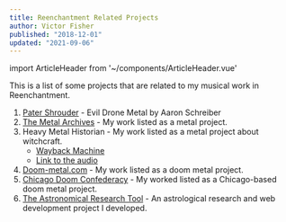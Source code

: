 ```yaml
---
title: Reenchantment Related Projects
author: Victor Fisher
published: "2018-12-01"
updated: "2021-09-06"
---
```


import ArticleHeader from '~/components/ArticleHeader.vue'

<ArticleHeader :articleData="$frontmatter" />

This is a list of some projects that are related to my musical work in Reenchantment.

1.  [Pater Shrouder](https://patershrouder.bandcamp.com/) - Evil Drone Metal by Aaron Schreiber
2.  [The Metal Archives](https://www.metal-archives.com/bands/The_Reverend_of_Despair/) - My work listed as a metal project.
3. Heavy Metal Historian - My work listed as a metal project about witchcraft.
   * [Wayback Machine](https://web.archive.org/web/20190425105956/http://heavymetal666.com/2015/06/26/witches-and-metal/)
   * [Link to the audio](https://www.psihq.org.wstub.archive.org/details/podcast_heavy-metal-historian_witches-metal_1000345693680) 
4.  [Doom-metal.com](http://doom-metal.com/bands.php?band=1854) - My work listed as a doom metal project.
5.  [Chicago Doom Confederacy](http://www.chicagodoomconfederacy.com/band/the-reverend-of-despair/) - My worked listed as a Chicago-based doom metal project.
6.  [The Astronomical Research Tool](https://astronomical-research-tool.herokuapp.com/) - An astrological research and web development project I developed.